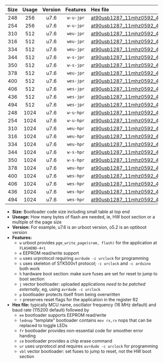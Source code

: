 |Size|Usage|Version|Features|Hex file|
|:-:|:-:|:-:|:-:|:--|
|248|256|u7.6|`w-u-jpr`|[at90usb1287_11mhz0592_460800bps_ur_vbl.hex](https://raw.githubusercontent.com/stefanrueger/urboot/main//at90usb1287_11mhz0592_460800bps_ur_vbl.hex)|
|254|256|u7.6|`w-u-jpr`|[at90usb1287_11mhz0592_460800bps_lednop_ur_vbl.hex](https://raw.githubusercontent.com/stefanrueger/urboot/main//at90usb1287_11mhz0592_460800bps_lednop_ur_vbl.hex)|
|310|512|u7.6|`weu-jpr`|[at90usb1287_11mhz0592_460800bps_ee_ur_vbl.hex](https://raw.githubusercontent.com/stefanrueger/urboot/main//at90usb1287_11mhz0592_460800bps_ee_ur_vbl.hex)|
|316|512|u7.6|`weu-jpr`|[at90usb1287_11mhz0592_460800bps_ee_lednop_ur_vbl.hex](https://raw.githubusercontent.com/stefanrueger/urboot/main//at90usb1287_11mhz0592_460800bps_ee_lednop_ur_vbl.hex)|
|334|512|u7.6|`weu-jpr`|[at90usb1287_11mhz0592_460800bps_ee_lednop_fr_ur_vbl.hex](https://raw.githubusercontent.com/stefanrueger/urboot/main//at90usb1287_11mhz0592_460800bps_ee_lednop_fr_ur_vbl.hex)|
|344|512|u7.6|`w-s-jpr`|[at90usb1287_11mhz0592_460800bps_vbl.hex](https://raw.githubusercontent.com/stefanrueger/urboot/main//at90usb1287_11mhz0592_460800bps_vbl.hex)|
|350|512|u7.6|`w-s-jpr`|[at90usb1287_11mhz0592_460800bps_lednop_vbl.hex](https://raw.githubusercontent.com/stefanrueger/urboot/main//at90usb1287_11mhz0592_460800bps_lednop_vbl.hex)|
|378|512|u7.6|`weu-jpr`|[at90usb1287_11mhz0592_460800bps_ee_lednop_fr_ce_ur_vbl.hex](https://raw.githubusercontent.com/stefanrueger/urboot/main//at90usb1287_11mhz0592_460800bps_ee_lednop_fr_ce_ur_vbl.hex)|
|400|512|u7.6|`wes-jpr`|[at90usb1287_11mhz0592_460800bps_ee_vbl.hex](https://raw.githubusercontent.com/stefanrueger/urboot/main//at90usb1287_11mhz0592_460800bps_ee_vbl.hex)|
|406|512|u7.6|`wes-jpr`|[at90usb1287_11mhz0592_460800bps_ee_lednop_vbl.hex](https://raw.githubusercontent.com/stefanrueger/urboot/main//at90usb1287_11mhz0592_460800bps_ee_lednop_vbl.hex)|
|436|512|u7.6|`wes-jpr`|[at90usb1287_11mhz0592_460800bps_ee_lednop_fr_vbl.hex](https://raw.githubusercontent.com/stefanrueger/urboot/main//at90usb1287_11mhz0592_460800bps_ee_lednop_fr_vbl.hex)|
|494|512|u7.6|`wes-jpr`|[at90usb1287_11mhz0592_460800bps_ee_lednop_fr_ce_vbl.hex](https://raw.githubusercontent.com/stefanrueger/urboot/main//at90usb1287_11mhz0592_460800bps_ee_lednop_fr_ce_vbl.hex)|
|248|1024|u7.6|`w-u-hpr`|[at90usb1287_11mhz0592_460800bps_ur.hex](https://raw.githubusercontent.com/stefanrueger/urboot/main//at90usb1287_11mhz0592_460800bps_ur.hex)|
|254|1024|u7.6|`w-u-hpr`|[at90usb1287_11mhz0592_460800bps_lednop_ur.hex](https://raw.githubusercontent.com/stefanrueger/urboot/main//at90usb1287_11mhz0592_460800bps_lednop_ur.hex)|
|310|1024|u7.6|`weu-hpr`|[at90usb1287_11mhz0592_460800bps_ee_ur.hex](https://raw.githubusercontent.com/stefanrueger/urboot/main//at90usb1287_11mhz0592_460800bps_ee_ur.hex)|
|316|1024|u7.6|`weu-hpr`|[at90usb1287_11mhz0592_460800bps_ee_lednop_ur.hex](https://raw.githubusercontent.com/stefanrueger/urboot/main//at90usb1287_11mhz0592_460800bps_ee_lednop_ur.hex)|
|334|1024|u7.6|`weu-hpr`|[at90usb1287_11mhz0592_460800bps_ee_lednop_fr_ur.hex](https://raw.githubusercontent.com/stefanrueger/urboot/main//at90usb1287_11mhz0592_460800bps_ee_lednop_fr_ur.hex)|
|344|1024|u7.6|`w-s-hpr`|[at90usb1287_11mhz0592_460800bps.hex](https://raw.githubusercontent.com/stefanrueger/urboot/main//at90usb1287_11mhz0592_460800bps.hex)|
|350|1024|u7.6|`w-s-hpr`|[at90usb1287_11mhz0592_460800bps_lednop.hex](https://raw.githubusercontent.com/stefanrueger/urboot/main//at90usb1287_11mhz0592_460800bps_lednop.hex)|
|378|1024|u7.6|`weu-hpr`|[at90usb1287_11mhz0592_460800bps_ee_lednop_fr_ce_ur.hex](https://raw.githubusercontent.com/stefanrueger/urboot/main//at90usb1287_11mhz0592_460800bps_ee_lednop_fr_ce_ur.hex)|
|400|1024|u7.6|`wes-hpr`|[at90usb1287_11mhz0592_460800bps_ee.hex](https://raw.githubusercontent.com/stefanrueger/urboot/main//at90usb1287_11mhz0592_460800bps_ee.hex)|
|406|1024|u7.6|`wes-hpr`|[at90usb1287_11mhz0592_460800bps_ee_lednop.hex](https://raw.githubusercontent.com/stefanrueger/urboot/main//at90usb1287_11mhz0592_460800bps_ee_lednop.hex)|
|436|1024|u7.6|`wes-hpr`|[at90usb1287_11mhz0592_460800bps_ee_lednop_fr.hex](https://raw.githubusercontent.com/stefanrueger/urboot/main//at90usb1287_11mhz0592_460800bps_ee_lednop_fr.hex)|
|494|1024|u7.6|`wes-hpr`|[at90usb1287_11mhz0592_460800bps_ee_lednop_fr_ce.hex](https://raw.githubusercontent.com/stefanrueger/urboot/main//at90usb1287_11mhz0592_460800bps_ee_lednop_fr_ce.hex)|

- **Size:** Bootloader code size including small table at top end
- **Useage:** How many bytes of flash are needed, ie, HW boot section or a multiple of the page size
- **Version:** For example, u7.6 is an urboot version, o5.2 is an optiboot version
- **Features:**
  + `w` urboot provides `pgm_write_page(sram, flash)` for the application at `FLASHEND-4+1`
  + `e` EEPROM read/write support
  + `u` uses urprotocol requiring `avrdude -c urclock` for programming
  + `s` uses skeleton of STK500v1 protocol; `-c urclock` and `-c arduino` both work
  + `h` hardware boot section: make sure fuses are set for reset to jump to boot section
  + `j` vector bootloader: uploaded applications *need to be patched externally*, eg, using `avrdude -c urclock`
  + `p` bootloader protects itself from being overwritten
  + `r` preserves reset flags for the application in the register R2
- **Hex file:** typically MCU name, oscillator frequency (16 MHz default) and baud rate (115200 default) followed by
  + `ee` bootloader supports EEPROM read/write
  + `lednop` "template" bootloader contains `mov rx,rx` nops that can be replaced to toggle LEDs
  + `fr` bootloader provides non-essential code for smoother error handing
  + `ce` bootloader provides a chip erase command
  + `ur` uses urprotocol and requires `avrdude -c urclock` for programming
  + `vbl` vector bootloader: set fuses to jump to reset, not the HW boot section
